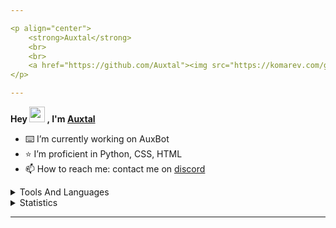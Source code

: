 ```yaml
---

<p align="center">
	<strong>Auxtal</strong>
	<br>
	<br>
	<a href="https://github.com/Auxtal"><img src="https://komarev.com/ghpvc/?username=Auxtal"></a>
</p>

---
```


**Hey <a href="https://github.com/Auxtal"><img src="https://media.giphy.com/media/hvRJCLFzcasrR4ia7z/giphy.gif" width="25px"></a> , I'm <a href="https://github.com/Auxtal">Auxtal</a>**

- ⌨️ I’m currently working on AuxBot
- ⭐ I’m proficient in Python, CSS, HTML
- 📫 How to reach me: contact me on [discord](https://discord.com/users/327745755789918208)

<details>
	<summary>Tools And Languages</summary>
	<br>
	<p align="center">
		<a href="https://github.com/Auxtal">
			<img src="https://img.shields.io/badge/VS%20Code-282C34?logo=visual-studio-code&logoColor=007ACC" height="25">
		</a>
		<a href="https://github.com/Auxtal">
			<img src="https://img.shields.io/badge/Docker-282C34?logo=docker&logoColor=007ACC" height="25">
		</a>
		<a href="https://github.com/Auxtal">
			<img src="https://img.shields.io/badge/Postgres-282C34?logo=postgresql&logoColor=296590" height="25">
		</a>
		<a href="https://github.com/Auxtal">
			<img src="https://img.shields.io/badge/MongoDB-282C34?logo=mongodb&logoColor=47A248" height="25">
		</a>
		<a href="https://github.com/Auxtal">
			<img src="https://img.shields.io/badge/Tailwind CSS-282C34?logo=tailwindcss" height="25">
		</a>
		<a href="https://github.com/Auxtal">
			<img src="https://img.shields.io/badge/Python-282C34?logo=python" height="25">
		</a>
		<a href="https://github.com/Auxtal">
			<img src="https://img.shields.io/badge/HTML5-282C34?logo=html5&logoColor=E34F26" height="25">
		</a>
		<a href="https://github.com/Auxtal">
			<img src="https://img.shields.io/badge/CSS3-282C34?logo=css3&logoColor=1572B6" height="25">
		</a>
		<a href="https://github.com/Auxtal">
			<img src="https://img.shields.io/badge/Sass-282C34?logo=sass&logoColor=CC6699" height="25">
		</a>
		<a href="https://github.com/Auxtal">
			<img src="https://img.shields.io/badge/Svelte-282C34?logo=svelte" height="25">
		</a>
	</p>
</details>

<details>
	<summary>Statistics</summary>
	<br>
	<p align="center">
		<a href="https://github.com/Auxtal">
			<img align="center" src="https://github-readme-stats.vercel.app/api/?username=Auxtal&show_icons=true&title_color=24A7FF&text_color=cccccc&bg_color=00000000&hide_border=true&icon_color=4F8CC9&hide_title=true&count_private=true&hide=prs,stars">
		</a>
		<a href="https://github.com/Auxtal">
			<img align="center" src="https://spotify-github-profile.vercel.app/api/view?uid=ethanproduction101&cover_image=true&theme=novatorem">
		</a>
	</p>
</details>

---
